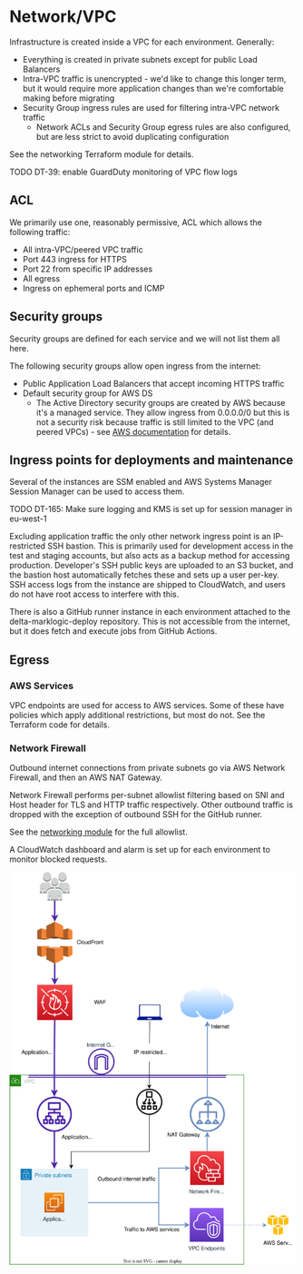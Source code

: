 # Network/VPC

Infrastructure is created inside a VPC for each environment. Generally:

* Everything is created in private subnets except for public Load Balancers
* Intra-VPC traffic is unencrypted - we'd like to change this longer term, but it would require more application changes than we're comfortable making before migrating
* Security Group ingress rules are used for filtering intra-VPC network traffic
  * Network ACLs and Security Group egress rules are also configured, but are less strict to avoid duplicating configuration

See the networking Terraform module for details.

TODO DT-39: enable GuardDuty monitoring of VPC flow logs

## ACL

We primarily use one, reasonably permissive, ACL which allows the following traffic:

* All intra-VPC/peered VPC traffic
* Port 443 ingress for HTTPS
* Port 22 from specific IP addresses
* All egress
* Ingress on ephemeral ports and ICMP

## Security groups

Security groups are defined for each service and we will not list them all here.

The following security groups allow open ingress from the internet:

* Public Application Load Balancers that accept incoming HTTPS traffic
* Default security group for AWS DS
  * The Active Directory security groups are created by AWS because it's a managed service. They allow ingress from 0.0.0.0/0 but this is not a security risk because traffic is still limited to the VPC (and peered VPCs) - see [AWS documentation](https://docs.aws.amazon.com/directoryservice/latest/admin-guide/ms_ad_getting_started_what_gets_created.html) for details.

## Ingress points for deployments and maintenance

Several of the instances are SSM enabled and AWS Systems Manager Session Manager can be used to access them.

TODO DT-165: Make sure logging and KMS is set up for session manager in eu-west-1

Excluding application traffic the only other network ingress point is an IP-restricted SSH bastion.
This is primarily used for development access in the test and staging accounts, but also acts as a backup method for accessing production.
Developer's SSH public keys are uploaded to an S3 bucket, and the bastion host automatically fetches these and sets up a user per-key.  
SSH access logs from the instance are shipped to CloudWatch, and users do not have root access to interfere with this.

There is also a GitHub runner instance in each environment attached to the delta-marklogic-deploy repository.
This is not accessible from the internet, but it does fetch and execute jobs from GitHub Actions.

## Egress

### AWS Services

VPC endpoints are used for access to AWS services.
Some of these have policies which apply additional restrictions, but most do not.
See the Terraform code for details.

### Network Firewall

Outbound internet connections from private subnets go via AWS Network Firewall, and then an AWS NAT Gateway.

Network Firewall performs per-subnet allowlist filtering based on SNI and Host header for TLS and HTTP traffic respectively.
Other outbound traffic is dropped with the exception of outbound SSH for the GitHub runner.

See the [networking module](../../terraform/modules/networking/main.tf) for the full allowlist.

A CloudWatch dashboard and alarm is set up for each environment to monitor blocked requests.

![Network ingress and egress diagram](../diagrams/Network_ingress_and_egress.drawio.svg)

